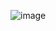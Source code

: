 ![image](https://github.com/ttma3610/ttma3610/assets/147288897/7b7d663b-b5ca-4bba-bd71-b3e5deced4b2)
